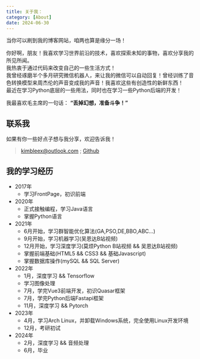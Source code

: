 ```yaml
---
title: 关于我：
category: [About]
date: 2024-06-30
---
```


当你可以刷到我的博客网站，咱两也算是缘分一场！

你好啊，朋友！我喜欢学习世界前沿的技术，喜欢探索未知的事物，喜欢分享我的所见所闻。  
我热衷于通过代码来改变自己的一些生活方式！  
我曾经琢磨半个多月研究微信机器人，来让我的微信可以自动回复！曾经训练了音色转换模型来周杰伦的声音变成我的声音！我喜欢这些有创造性的新鲜东西！  
最近在学习Python底层的一些用法，同时也在学习一些Python后端的开发！  

我最喜欢毛主席的一句话： **“丢掉幻想，准备斗争！”**  

## 联系我

如果有你一些好点子想与我分享，欢迎告诉我！
>kimbleex@outlook.com     ;      [Github](https://github.com/kimbleex)

## 我的学习经历

- 2017年
    - 学习FrontPage，初识前端
- 2020年
    - 正式接触编程，学习Java语言
    - 掌握Python语言
- 2021年
    - 6月开始，学习群智能优化算法(GA,PSO,DE,BBO,ABC...)
    - 9月开始，学习机器学习(吴恩达B站视频)
    - 12月开始，学习深度学习(莫烦Python B站视频 && 吴恩达B站视频)
    - 掌握前端基础(HTML5 && CSS3 && 基础Javascript)
    - 掌握数据库操作(mySQL && SQL Server)
- 2022年
    - 1月，深度学习 && Tensorflow
    - 学习图像处理
    - 7月，学完Vue3前端开发，初识Quasar框架
    - 7月，学完Python后端Fastapi框架
    - 11月，深度学习 && Pytorch
- 2023年
    - 4月，学习Arch Linux，并卸载Windows系统，完全使用Linux开发环境
    - 12月，考研初试
- 2024年
    - 2月，深度学习 && 音频处理
    - 6月，毕业
